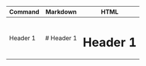 Command  |  Markdown  |  HTML      |
---------|------------|------------|
Header 1 |# Header 1    | <H1>Header 1</H1> |

